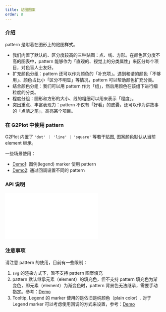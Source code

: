 ```yaml
---
title: 贴图图案
order: 8
---
```


### 介绍

pattern 是附着在图形上的贴图样式。
- 我们内置了默认的、区分度较高的三种贴图：点、线、方形。在颜色区分度不高的图表中，pattern 能够作为「直观的、视觉上的分类属性」来区分每个项目，对色盲人士友好。
- 扩充颜色分组：pattern 还可以作为颜色的「补充项」。遇到和谐的颜色「不够用」、颜色占比小「区分不明显」等情况，pattern 可以帮助颜色扩充分类。
- 结合颜色分组：我们可以用 pattern 作为「组」，然后用颜色在该组下进行细粒度的分类。
- 程度分组：圆形和方形的大小、线的粗细可以用来表示「程度」。
- 突出重点、丰富表现力：pattern 不仅有「好看」的皮囊，还可以作为讲故事的「点睛之笔」，高亮某个项目。

### 在 G2Plot 中使用 pattern

G2Plot 内置了 `'dot' ｜ 'line' | 'square'` 等若干贴图, 图案颜色默认从当前 element 继承。

<Playground path="plugin/pattern/demo/pie-pattern.ts" rid="pie-pattern"></playground>

一些场景使用：

- [Demo1](/zh/examples/plugin/pattern#legend-marker-with-pattern): 图例(legend) marker 使用 pattern
- [Demo2](/zh/examples/plugin/pattern#bar-pattern): 通过回调设置不同的 pattern


<!-- 补充 案例说明 和 案例 -->

### API 说明

<embed src="@/docs/common/pattern.zh.md"></embed>

### 注意事项

请注意 pattern 的使用，目前有一些限制：

1. `svg` 的渲染方式下，暂不支持 pattern 图案填充
2. pattern 默认继承元素（element）的填充色，但不支持 pattern 填充色为渐变色，即元素（element）为渐变色时，pattern 背景色无法继承，需要手动指定。参考：[Demo](/zh/examples/tiny/tiny-area#pattern)
3. Tooltip, Legend 的 marker 使用的是依旧是纯颜色（plain color）. 对于 Legend marker 可以考虑使用回调的方式来设置，参考：[Demo](/zh/examples/plugin/pattern#pie-pattern-callback)

